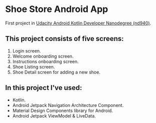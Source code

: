 # Shoe Store Android App
First project in [Udacity Android Kotlin Developer Nanodegree (nd940)](https://www.udacity.com/course/android-kotlin-developer-nanodegree--nd940).

## This project consists of five screens: 
1. Login screen.
2. Welcome onboarding screen.
3. Instructions onboarding screen.
4. Shoe Listing screen.
5. Shoe Detail screen for adding a new shoe.

## In this project I've used:
* Kotlin.
* Android Jetpack Navigation Architecture Component.
* Material Design Components library for Android.
* Android Jetpack ViewModel & LiveData.
